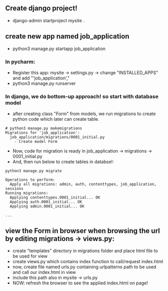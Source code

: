 ## Create django project!
* django-admin startproject mysite .
## create new app named job_application
* python3 manage.py startapp job_application
### In pycharm:
* Register this app: mysite -> settings.py -> change "INSTALLED_APPS" and add  "'job_application',"
* python3 manage.py runserver

### In django, we do bottom-up approach! so start with database model
* after creating class "Form" from models, we run migrations to create python code which later can 
create table.  
```
# python3 manage.py makemigrations
Migrations for 'job_application':
  job_application/migrations/0001_initial.py
    - Create model Form
```
* Now, code for migration is ready in job_application -> migrations -> 0001_initial.py
* And, then run below to create tables in databse!:
```
python3 manage.py migrate

Operations to perform:
  Apply all migrations: admin, auth, contenttypes, job_application, sessions
Running migrations:
  Applying contenttypes.0001_initial... OK
  Applying auth.0001_initial... OK
  Applying admin.0001_initial... OK

...
```
## view the Form in browser when browsing the url by editing migrations -> views.py:
* create "templates" directory in migrations folder and place html file to be used for view
* create views.py which contains index function to call/request index.html
* now, create file named urls.py containing urlpatterns path to be used and call our index.html in view
* include this path also in mysite -> urls.py
* NOW: refresh the browser to see the applied index.html on page! 